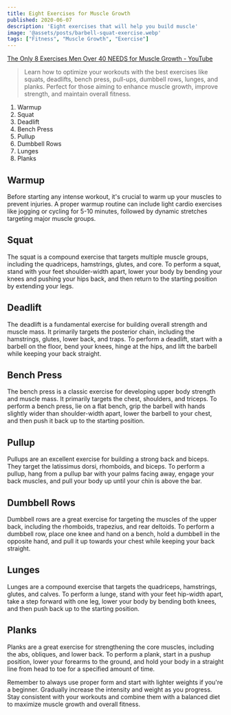 ```yaml
---
title: Eight Exercises for Muscle Growth
published: 2020-06-07
description: 'Eight exercises that will help you build muscle'
image: '@assets/posts/barbell-squat-exercise.webp'
tags: ["Fitness", "Muscle Growth", "Exercise"]
---
```


[The Only 8 Exercises Men Over 40 NEEDS for Muscle Growth - YouTube](https://www.youtube.com/watch?v=Lb6O2bQdu4g)

> Learn how to optimize your workouts with the best exercises like squats, deadlifts, bench press, pull-ups, dumbbell rows, lunges, and planks. Perfect for those aiming to enhance muscle growth, improve strength, and maintain overall fitness.

1. Warmup
2. Squat
3. Deadlift
4. Bench Press
5. Pullup
6. Dumbbell Rows
7. Lunges
8. Planks

## Warmup

Before starting any intense workout, it's crucial to warm up your muscles to prevent injuries. A proper warmup routine can include light cardio exercises like jogging or cycling for 5-10 minutes, followed by dynamic stretches targeting major muscle groups.

## Squat

The squat is a compound exercise that targets multiple muscle groups, including the quadriceps, hamstrings, glutes, and core. To perform a squat, stand with your feet shoulder-width apart, lower your body by bending your knees and pushing your hips back, and then return to the starting position by extending your legs.

## Deadlift

The deadlift is a fundamental exercise for building overall strength and muscle mass. It primarily targets the posterior chain, including the hamstrings, glutes, lower back, and traps. To perform a deadlift, start with a barbell on the floor, bend your knees, hinge at the hips, and lift the barbell while keeping your back straight.

## Bench Press

The bench press is a classic exercise for developing upper body strength and muscle mass. It primarily targets the chest, shoulders, and triceps. To perform a bench press, lie on a flat bench, grip the barbell with hands slightly wider than shoulder-width apart, lower the barbell to your chest, and then push it back up to the starting position.

## Pullup

Pullups are an excellent exercise for building a strong back and biceps. They target the latissimus dorsi, rhomboids, and biceps. To perform a pullup, hang from a pullup bar with your palms facing away, engage your back muscles, and pull your body up until your chin is above the bar.

## Dumbbell Rows

Dumbbell rows are a great exercise for targeting the muscles of the upper back, including the rhomboids, trapezius, and rear deltoids. To perform a dumbbell row, place one knee and hand on a bench, hold a dumbbell in the opposite hand, and pull it up towards your chest while keeping your back straight.

## Lunges

Lunges are a compound exercise that targets the quadriceps, hamstrings, glutes, and calves. To perform a lunge, stand with your feet hip-width apart, take a step forward with one leg, lower your body by bending both knees, and then push back up to the starting position.

## Planks

Planks are a great exercise for strengthening the core muscles, including the abs, obliques, and lower back. To perform a plank, start in a pushup position, lower your forearms to the ground, and hold your body in a straight line from head to toe for a specified amount of time.

Remember to always use proper form and start with lighter weights if you're a beginner. Gradually increase the intensity and weight as you progress. Stay consistent with your workouts and combine them with a balanced diet to maximize muscle growth and overall fitness.
